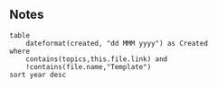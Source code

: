 ## Notes 
```dataview
table 
	dateformat(created, "dd MMM yyyy") as Created
where
	contains(topics,this.file.link) and
	!contains(file.name,"Template")
sort year desc
```
